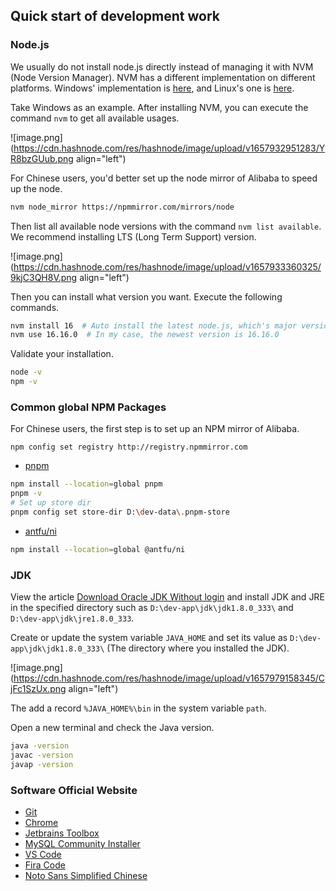 ## Quick start of development work

### Node.js
We usually do not install node.js directly instead of managing it with NVM (Node Version Manager). NVM has a different implementation on different platforms. Windows' implementation is [here](https://github.com/coreybutler/nvm-windows), and Linux's one is [here](https://github.com/nvm-sh/nvm).

Take Windows as an example. After installing NVM, you can execute the command `nvm` to get all available usages. 

![image.png](https://cdn.hashnode.com/res/hashnode/image/upload/v1657932951283/YR8bzGUub.png align="left")

For Chinese users, you'd better set up the node mirror of Alibaba to speed up the node. 

```bash
nvm node_mirror https://npmmirror.com/mirrors/node
```

Then list all available node versions with the command `nvm list available`. We recommend installing LTS (Long Term Support) version.

![image.png](https://cdn.hashnode.com/res/hashnode/image/upload/v1657933360325/9kjC3QH8V.png align="left")

Then you can install what version you want. Execute the following commands.

```bash
nvm install 16  # Auto install the latest node.js, which's major version is 16
nvm use 16.16.0  # In my case, the newest version is 16.16.0
```

Validate your installation.

```bash
node -v
npm -v
```

### Common global NPM Packages

For Chinese users, the first step is to set up an NPM mirror of Alibaba.

```
npm config set registry http://registry.npmmirror.com
```

- [pnpm](https://pnpm.io)
```bash
npm install --location=global pnpm
pnpm -v
# Set up store dir
pnpm config set store-dir D:\dev-data\.pnpm-store
```

- [antfu/ni](https://github.com/antfu/ni)
```bash
npm install --location=global @antfu/ni
```

### JDK

View the article [Download Oracle JDK Without login](https://blog.edch.top/download-oracle-jdk-without-login) and install JDK and JRE in the specified directory such as `D:\dev-app\jdk\jdk1.8.0_333\` and `D:\dev-app\jdk\jre1.8.0_333`.

Create or update the system variable `JAVA_HOME` and set its value as `D:\dev-app\jdk\jdk1.8.0_333\` (The directory where you installed the JDK).

![image.png](https://cdn.hashnode.com/res/hashnode/image/upload/v1657979158345/CjFc1SzUx.png align="left")

The add a record `%JAVA_HOME%\bin` in the system variable `path`.

Open a new terminal and check the Java version.

```bash
java -version
javac -version
javap -version
```

### Software Official Website

- [Git](https://gitforwindows.org)
- [Chrome](https://www.google.com/intl/zh-CN/chrome)
- [Jetbrains Toolbox](https://www.jetbrains.com/toolbox-app)
- [MySQL Community Installer](https://dev.mysql.com/downloads/installer)
- [VS Code](https://code.visualstudio.com)
- [Fira Code](https://github.com/tonsky/FiraCode)
- [Noto Sans Simplified Chinese](https://fonts.google.com/noto/specimen/Noto+Sans+SC)




